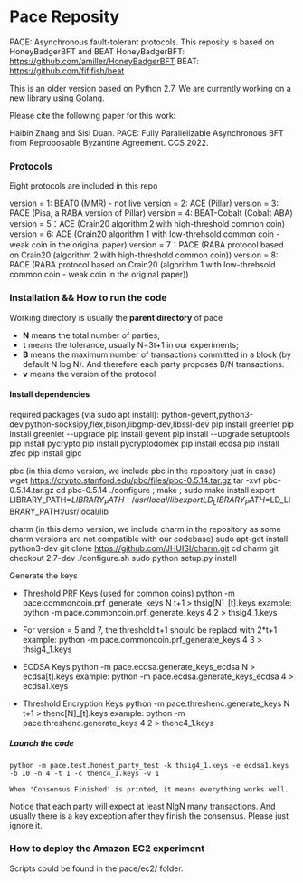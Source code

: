 # Pace Reposity

PACE: Asynchronous fault-tolerant protocols. 
This reposity is based on HoneyBadgerBFT and BEAT
HoneyBadgerBFT: https://github.com/amiller/HoneyBadgerBFT
BEAT: https://github.com/fififish/beat

This is an older version based on Python 2.7. 
We are currently working on a new library using Golang. 

Please cite the following paper for this work:

Haibin Zhang and Sisi Duan. PACE: Fully Parallelizable Asynchronous BFT from Reproposable Byzantine Agreement. CCS 2022. 

### Protocols
Eight protocols are included in this repo

version = 1: BEAT0 (MMR) - not live
version = 2: ACE (Pillar)
version = 3: PACE (Pisa, a RABA version of Pillar)
version = 4: BEAT-Cobalt (Cobalt ABA)
version = 5：ACE (Crain20 algorithm 2 with high-threshold common coin)
version = 6: ACE (Crain20 algorithm 1 with low-threhsold common coin - weak coin in the original paper)
version = 7：PACE (RABA protocol based on Crain20 (algorithm 2 with high-threshold common coin))
version = 8: PACE (RABA protocol based on Crain20 (algorithm 1 with low-threhsold common coin - weak coin in the original paper))

### Installation && How to run the code

Working directory is usually the **parent directory** of pace

+ **N** means the total number of parties;
+ **t** means the tolerance, usually N=3t+1 in our experiments;
+ **B** means the maximum number of transactions committed in a block (by default N log N). And therefore each party proposes B/N transactions.
+ **v** means the version of the protocol 

#### Install dependencies 

required packages (via sudo apt install): python-gevent,python3-dev,python-socksipy,flex,bison,libgmp-dev,libssl-dev
pip install greenlet
pip install greenlet --upgrade
pip install gevent
pip install --upgrade setuptools
pip install pycrypto
pip install pycryptodomex 
pip install ecdsa
pip install zfec
pip install gipc


pbc (in this demo version, we include pbc in the repository just in case)
    wget https://crypto.stanford.edu/pbc/files/pbc-0.5.14.tar.gz
    tar -xvf pbc-0.5.14.tar.gz
    cd pbc-0.5.14
    ./configure ; make ; sudo make install
    export LIBRARY_PATH=$LIBRARY_PATH:/usr/local/lib
    export LD_LIBRARY_PATH=$LD_LIBRARY_PATH:/usr/local/lib

charm (in this demo version, we include charm in the repository as some charm versions are not compatible with our codebase)
    sudo apt-get install python3-dev
    git clone https://github.com/JHUISI/charm.git 
    cd charm
    git checkout 2.7-dev
    ./configure.sh
    sudo python setup.py install


Generate the keys
+ Threshold PRF Keys (used for common coins)
    python -m pace.commoncoin.prf_generate_keys N t+1 > thsig[N]_[t].keys
    example: python -m pace.commoncoin.prf_generate_keys 4 2 > thsig4_1.keys
+ For version = 5 and 7, the threshold t+1 should be replacd with 2*t+1
    example: python -m pace.commoncoin.prf_generate_keys 4 3 > thsig4_1.keys

+ ECDSA Keys
    python -m pace.ecdsa.generate_keys_ecdsa N > ecdsa[t].keys
    example: python -m pace.ecdsa.generate_keys_ecdsa 4 > ecdsa1.keys

+ Threshold Encryption Keys
    python -m pace.threshenc.generate_keys N t+1 > thenc[N]_[t].keys
    example: python -m pace.threshenc.generate_keys 4 2 > thenc4_1.keys



##### Launch the code
    python -m pace.test.honest_party_test -k thsig4_1.keys -e ecdsa1.keys -b 10 -n 4 -t 1 -c thenc4_1.keys -v 1

    When 'Consensus Finished' is printed, it means everything works well. 
    
Notice that each party will expect at least NlgN many transactions. And usually there is a key exception after they finish the consensus. Please just ignore it.

### How to deploy the Amazon EC2 experiment

Scripts could be found in the pace/ec2/ folder.